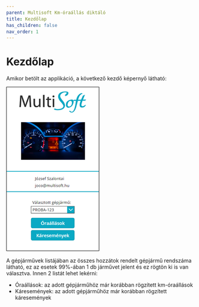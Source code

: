 ```yaml
---
parent: Multisoft Km-óraállás diktáló
title: Kezdőlap
has_children: false
nav_order: 1
---
```


# Kezdőlap

Amikor betölt az applikáció, a következő kezdő képernyő látható:

![login](static/images/LoginPage.png)

A gépjárművek listájában az összes hozzátok rendelt gépjármű rendszáma látható, ez az esetek 99%-ában 1 db járművet jelent és ez rögtön ki is van választva. Innen 2 listát lehet lekérni:
-	Óraállások: az adott gépjárműhöz már korábban rögzített km-óraállások
-	Káresemények: az adott gépjárműhöz már korábban rögzített káresemények
